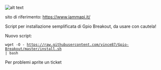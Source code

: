 ![alt text](https://www.vincenzobini.it/jammapi/wp-content/uploads/2019/10/ScartPi-300x239.jpg)

sito di riferimento: https://www.jammapi.it/

Script per installazione semplificata di Gpio Breakout, da usare con cautela!

Nuovo script:<p>
<code>wget -O - https://raw.githubusercontent.com/vince87/Gpio-Breakout/master/install.sh | bash</code>

Per problemi aprite un ticket
